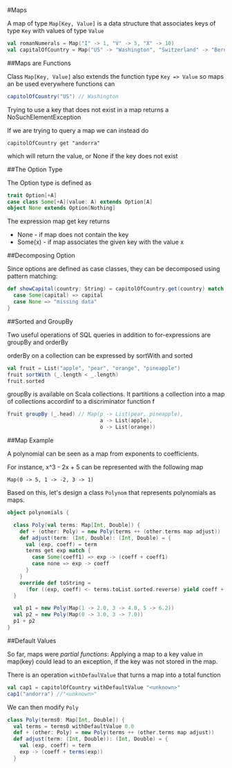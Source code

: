 #Maps

A map of type `Map[Key, Value]` is a data structure that associates keys of type `Key` with values of type `Value`

```scala
val romanNumerals = Map("I" -> 1, "V" -> 5, "X" -> 10)
val capitalOfCountry = Map("US" -> "Washington", "Switzerland" -> "Bern")
```

##Maps are Functions

Class `Map[Key, Value]` also extends the function type `Key => Value` so maps an be used everywhere functions can

```scala
capitolOfCountry("US") // Washington
```

Trying to use a key that does not exist in a map returns a NoSuchElementException

If we are trying to query a map we can instead do

`capitolOfCountry get "andorra"`

which will return the value, or None if the key does not exist

##The Option Type

The Option type is defined as

```scala
trait Option[+A]
case class Some[+A](value: A) extends Option[A]
object None extends Option[Nothing]
```

The expression map get key returns
* None - if map does not contain the key
* Some(x) - if map associates the given key with the value x

##Decomposing Option

Since options are defined as case classes, they can be decomposed using pattern matching:

```scala
def showCapital(country: String) = capitolOfCountry.get(country) match {
  case Some(capital) => capital
  case None => "missing data"
}
```

##Sorted and GroupBy

Two useful operations of SQL queries in addition to for-expressions are groupBy and orderBy

orderBy on a collection can be expressed by sortWith and sorted

```scala
val fruit = List("apple", "pear", "orange", "pineapple")
fruit sortWith (_.length < _.length)
fruit.sorted
```

groupBy is available on Scala collections. It partitions a collection into a map of collections accordinf to a discriminator function f

```scala
fruit groupBy (_.head) // Map(p -> List(pear, pineapple),
                              a -> List(apple),
                              o -> List(orange))
```

##Map Example

A polynomial can be seen as a map from exponents to coefficients.

For instance, x^3 - 2x + 5 can be represented with the following map

`Map(0 -> 5, 1 -> -2, 3 -> 1)`

Based on this, let's design a class `Polynom` that represents polynomials as maps.

```scala
object polynomials {

  class Poly(val terms: Map[Int, Double]) {
    def + (other: Poly) = new Poly(terms ++ (other.terms map adjust))
    def adjust(term: (Int, Double): (Int, Double) = {
      val (exp, coeff) = term
      terms get exp match {
        case Some(coeff1) => exp -> (coeff + coeff1)
        case none => exp -> coeff
      }
    }
    override def toString = 
      (for ((exp, coeff) <- terms.toList.sorted.reverse) yield coeff + "x^" + exp) mkString " + "
  }

  val p1 = new Poly(Map(1 -> 2.0, 3 -> 4.0, 5 -> 6.2))
  val p2 = new Poly(Map(0 -> 3.0, 3 -> 7.0))
  p1 + p2
}
```

##Default Values

So far, maps were *partial functions*: Applying a map to a key value in map(key) could lead to an exception, if the key was not stored in the map.

There is an operation `withDefaulValue` that turns a map into a total function

```scala
val cap1 = capitolOfCountry withDefaultValue "<unknown>"
cap1("andorra") //"<unknown>"
```

We can then modify `Poly`

```scala
class Poly(terms0: Map[Int, Double]) {
  val terms = terms0 withDefaultValue 0.0
  def + (other: Poly) = new Poly(terms ++ (other.terms map adjust))
  def adjust(term: (Int, Double)): (Int, Double) = {
    val (exp, coeff) = term
    exp -> (coeff + terms(exp))
  }
```
